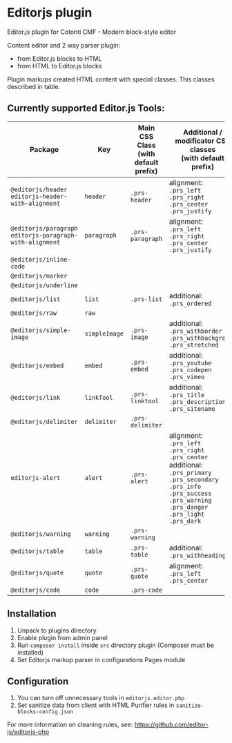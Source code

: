 # Editorjs plugin
Editor.js plugin for Cotonti CMF - Modern block-style editor

Content editor and 2 way parser plugin:
- from Editor.js blocks to HTML
- from HTML to Editor.js blocks

Plugin markups created HTML content with special classes.
This classes described in table.

## Currently supported Editor.js Tools:
Package | Key | Main CSS Class<br>(with default prefix) | Additional / modificator CSS classes<br>(with default prefix)
--- | --- | --- | ---
`@editorjs/header`<br>`editorjs-header-with-alignment` | `header` | `.prs-header` | alignment:<br>`.prs_left`<br>`.prs_right`<br>`.prs_center`<br>`.prs_justify`
`@editorjs/paragraph`<br>`editorjs-paragraph-with-alignment` | `paragraph` | `.prs-paragraph` | alignment:<br>`.prs_left`<br>`.prs_right`<br>`.prs_center`<br>`.prs_justify`
`@editorjs/inline-code` |  |  |
`@editorjs/marker` |  |  |
`@editorjs/underline` |  |  |
`@editorjs/list` | `list` | `.prs-list` | additional:<br>`.prs_ordered`
`@editorjs/raw` | `raw` |  |
`@editorjs/simple-image` | `simpleImage` | `.prs-image` | additional:<br>`.prs_withborder`<br>`.prs_withbackground`<br>`.prs_stretched`
`@editorjs/embed` | `embed` | `.prs-embed` | additional:<br>`.prs_youtube`<br>`.prs_codepen`<br>`.prs_vimeo`
`@editorjs/link` | `linkTool` | `.prs-linktool` | additional:<br>`.prs_title`<br>`.prs_description`<br>`.prs_sitename`
`@editorjs/delimiter` | `delimiter` | `.prs-delimiter` |
`editorjs-alert` | `alert` | `.prs-alert` | alignment:<br>`.prs_left`<br>`.prs_right`<br>`.prs_center`<br>additional:<br>`.prs_primary`<br>`.prs_secondary`<br>`.prs_info`<br>`.prs_success`<br>`.prs_warning`<br>`.prs_danger`<br>`.prs_light`<br>`.prs_dark`
`@editorjs/warning` | `warning` | `.prs-warning` |
`@editorjs/table` | `table` | `.prs-table` | additional:<br>`.prs_withheadings`
`@editorjs/quote` | `quote` | `.prs-quote` | alignment:<br>`.prs_left`<br>`.prs_center`
`@editorjs/code` | `code` | `.prs-code`

## Installation
1. Unpack to plugins directory
2. Enable plugin from admin panel
3. Run `composer install` inside `src` directory plugin (Composer must be installed)
4. Set Editorjs markup parser in configurations Pages module

## Configuration
1. You can turn off unnecessary tools in `editorjs.editor.php`
2. Set sanitize data from client with HTML Purifier rules in `sanitize-blocks-config.json`

For more information on cleaning rules, see: https://github.com/editor-js/editorjs-php
